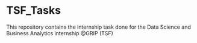 # TSF_Tasks
This repository contains the internship task done for the Data Science and Business Analytics internship @GRIP (TSF) 
